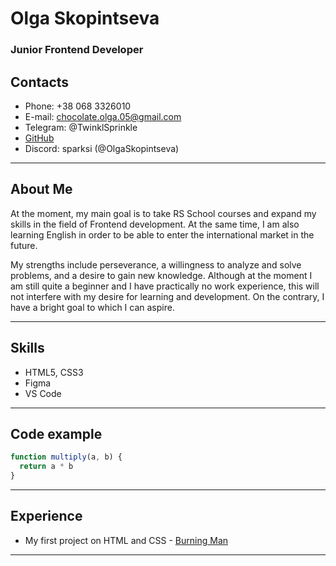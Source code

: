 # Olga Skopintseva 
### Junior Frontend Developer
## Contacts
* Phone: +38 068 3326010
* E-mail: chocolate.olga.05@gmail.com
* Telegram: @TwinklSprinkle
* [GitHub](https://github.com/OlgaSkopintseva)
* Discord: sparksi (@OlgaSkopintseva)
***
## About Me
At the moment, my main goal is to take RS School courses and expand my skills in the field of Frontend development. At the same time, I am also learning English in order to be able to enter the international market in the future.

My strengths include perseverance, a willingness to analyze and solve problems, and a desire to gain new knowledge. Although at the moment I am still quite a beginner and I have practically no work experience, this will not interfere with my desire for learning and development. On the contrary, I have a bright goal to which I can aspire.
***
## Skills
* HTML5, CSS3
* Figma
* VS Code

***
## Code example 
```js
function multiply(a, b) {
  return a * b
}
```
***
## Experience
* My first project on HTML and CSS - [Burning Man](https://olgaskopintseva.github.io/burning-man/)
***
